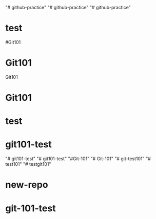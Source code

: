 "# github-practice" 
"# github-practice" 
"# github-practice" 
# test
#Git101
# Git101
Git101
# Git101
# test
# git101-test
"# git101-test" 
"# git101-test" 
"#Git-101" 
"# Git-101" 
"# git-test101" 
"# test101" 
"# testgit101" 
# new-repo
# git-101-test
